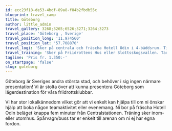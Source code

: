 ```yaml
---
id: ecc23f18-de53-4bdf-89a8-f84b2fbdb55c
blueprint: travel_camp
title: Göteborg
author: little_admin
travel_gallery: 3268;3265;6526;3271;3264;3273
travel_place: 'Göteborg , Sverige'
travel_position_long: '11.974560'
travel_position_lat: '57.708870'
travel_logi: 'Sker på centrala och fräscha Hotell Odin i 4-bäddsrum. Tillägg vid boende i 1-3-bäddsrum. Alla måltider serveras som buffé.'
travel_training: 'Sker på Friidrottens Hus eller Slottsskogsvallen. Tar 20 min med spårvagn och 10 min med bil att åka från boendet.'
tagline: 'Pris fr. 1.350:-'
on_startpage: 'false'
slug: goteborg
---
```

<p>Göteborg är Sveriges andra största stad, och behöver i sig ingen närmare presentation! Vi är stolta över att kunna presentera Göteborg som lägerdestination för våra friidrottsklubbar.</p>
<p>Vi har stor lokalkännedom vilket gör att vi enkelt kan hjälpa till om ni önskar hjälp att boka någon teamaktivitet eller evenemang. Ni bor på fräscha Hotell Odin beläget knappa fem minuter från Centralstationen. Träning sker inom- eller utomhus. Spårvagn/buss tar er enkelt till arenan om ni ej har egna fordon.</p>
